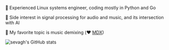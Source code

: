 :penguin: Experienced Linux systems engineer, coding mostly in Python and Go

:musical_note: Side interest in signal processing for audio and music, and its intersection with AI

:brain: My favorite topic is music demixing (:heart: [MDX](https://mdx-workshop.github.io/))

![sevagh's GitHub stats](https://github-readme-stats.vercel.app/api?username=sevagh&show_icons=true)
